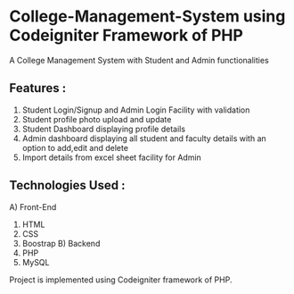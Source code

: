 # College-Management-System using Codeigniter Framework of PHP
A College Management System with Student and Admin functionalities

## Features :
1) Student Login/Signup and Admin Login Facility with validation
2) Student profile photo upload and update
3) Student Dashboard displaying profile details
4) Admin dashboard displaying all student and faculty details with an option to add,edit and delete
5) Import details from excel sheet facility for Admin

## Technologies Used : 
A) Front-End
   1) HTML
   2) CSS
   3) Boostrap
B) Backend
   1) PHP
   2) MySQL

Project is implemented using Codeigniter framework of PHP.

